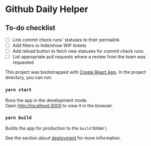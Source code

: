 # Github Daily Helper

## To-do checklist

- [ ] Link commit check runs' statuses to their permalink
- [ ] Add filters to hide/show WiP tickets
- [ ] Add reload button to fetch new statuses for commit check runs
- [ ] List appropriate pull requests where a review from the team was requested

This project was bootstrapped with [Create React App](https://github.com/facebook/create-react-app).
In the project directory, you can run:

### `yarn start`

Runs the app in the development mode.\
Open [http://localhost:3000](http://localhost:3000) to view it in the browser.

### `yarn build`

Builds the app for production to the `build` folder.\

See the section about [deployment](https://facebook.github.io/create-react-app/docs/deployment) for more information.
